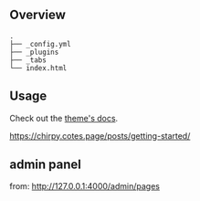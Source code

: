 ## Overview
```shell
.
├── _config.yml
├── _plugins
├── _tabs
└── index.html
```

## Usage

Check out the [theme's docs](https://github.com/cotes2020/jekyll-theme-chirpy/wiki).

https://chirpy.cotes.page/posts/getting-started/

## admin panel

from:
http://127.0.0.1:4000/admin/pages 
